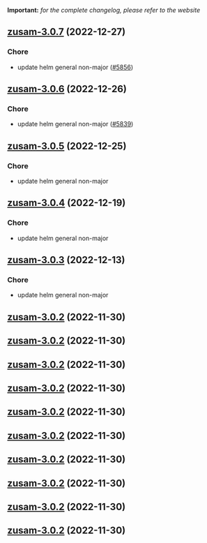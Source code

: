 **Important:**
*for the complete changelog, please refer to the website*




## [zusam-3.0.7](https://github.com/truecharts/charts/compare/zusam-3.0.6...zusam-3.0.7) (2022-12-27)

### Chore

- update helm general non-major ([#5856](https://github.com/truecharts/charts/issues/5856))
  
  


## [zusam-3.0.6](https://github.com/truecharts/charts/compare/zusam-3.0.5...zusam-3.0.6) (2022-12-26)

### Chore

- update helm general non-major ([#5839](https://github.com/truecharts/charts/issues/5839))
  
  


## [zusam-3.0.5](https://github.com/truecharts/charts/compare/zusam-3.0.4...zusam-3.0.5) (2022-12-25)

### Chore

- update helm general non-major
  
  


## [zusam-3.0.4](https://github.com/truecharts/charts/compare/zusam-3.0.3...zusam-3.0.4) (2022-12-19)

### Chore

- update helm general non-major
  
  


## [zusam-3.0.3](https://github.com/truecharts/charts/compare/zusam-3.0.2...zusam-3.0.3) (2022-12-13)

### Chore

- update helm general non-major
  
  


## [zusam-3.0.2](https://github.com/truecharts/charts/compare/zusam-3.0.1...zusam-3.0.2) (2022-11-30)




## [zusam-3.0.2](https://github.com/truecharts/charts/compare/zusam-3.0.1...zusam-3.0.2) (2022-11-30)




## [zusam-3.0.2](https://github.com/truecharts/charts/compare/zusam-3.0.1...zusam-3.0.2) (2022-11-30)




## [zusam-3.0.2](https://github.com/truecharts/charts/compare/zusam-3.0.1...zusam-3.0.2) (2022-11-30)




## [zusam-3.0.2](https://github.com/truecharts/charts/compare/zusam-3.0.1...zusam-3.0.2) (2022-11-30)




## [zusam-3.0.2](https://github.com/truecharts/charts/compare/zusam-3.0.1...zusam-3.0.2) (2022-11-30)




## [zusam-3.0.2](https://github.com/truecharts/charts/compare/zusam-3.0.1...zusam-3.0.2) (2022-11-30)




## [zusam-3.0.2](https://github.com/truecharts/charts/compare/zusam-3.0.1...zusam-3.0.2) (2022-11-30)




## [zusam-3.0.2](https://github.com/truecharts/charts/compare/zusam-3.0.1...zusam-3.0.2) (2022-11-30)




## [zusam-3.0.2](https://github.com/truecharts/charts/compare/zusam-3.0.1...zusam-3.0.2) (2022-11-30)


